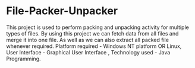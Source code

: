 # File-Packer-Unpacker
This project is used to perform packing and unpacking activity for multiple types of files.
By using this project we can fetch data from all files and merge it into one file. As well 
as we can also extract all packed file whenever required.
Platform required -
 Windows NT platform OR Linux,
User Interface -
 Graphical User Interface ,
Technology used - 
 Java Programming.
 
